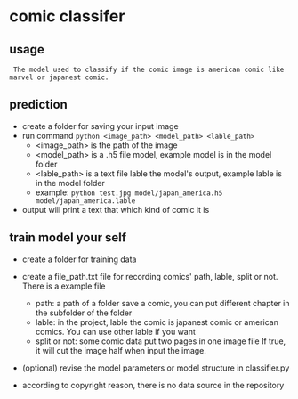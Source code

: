 # comic classifer 
## usage
     The model used to classify if the comic image is american comic like marvel or japanest comic.
     
## prediction 
- create a folder for saving your input image
- run command `python <image_path> <model_path> <lable_path>`
    - <image_path> is the path of the image
    - <model_path> is a .h5 file model, example model is in the model folder
    - <lable_path> is a text file lable the model's output, example lable is in the model folder
    - example: `python test.jpg model/japan_america.h5 model/japan_america.lable`
- output will print a text that which kind of comic it is

## train model your self
- create a folder for training data
- create a file_path.txt file for recording comics' path, lable, split or not. There is a example file
    - path: a path of a folder save a comic, you can put different chapter in the subfolder of the folder
    - lable: in the project, lable the comic is japanest comic or american comics. You can use other lable if you want
    - split or not: some comic data put two pages in one image file If true, it will cut the image half when input the image.
- (optional) revise the model parameters or model structure in classifier.py





- according to copyright reason, there is no data source in the repository
